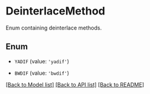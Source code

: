 # DeinterlaceMethod

Enum containing deinterlace methods.

## Enum

* `YADIF` (value: `'yadif'`)

* `BWDIF` (value: `'bwdif'`)

[[Back to Model list]](README.md#documentation-for-models) [[Back to API list]](README.md#documentation-for-api-endpoints) [[Back to README]](README.md)


